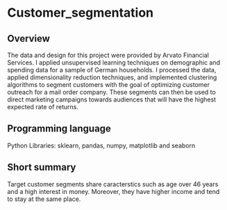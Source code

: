# Customer_segmentation

## Overview
The data and design for this project were provided by Arvato Financial Services. I applied unsupervised learning techniques on demographic and spending data for a sample of German households. I processed the data, applied dimensionality reduction techniques, and implemented clustering algorithms to segment customers with the goal of optimizing customer outreach for a mail order company.
These segments can then be used to direct marketing campaigns towards audiences that will have the highest expected rate of returns.

## Programming language
Python
Libraries: sklearn, pandas, numpy, matplotlib and seaborn

## Short summary
Target customer segments share caracterstics such as age over 46 years and a high interest in money. Moreover, they have higher income and tend to stay at the same place.
